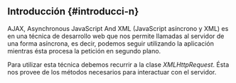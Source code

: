 ## Introducción {#introducci-n}

AJAX, Asynchronous JavaScript And XML (JavaScript asíncrono y XML) es en una técnica de desarrollo web que nos permite llamadas al servidor de una forma asíncrona, es decir, podemos seguir utilizando la aplicación mientras ésta procesa la petición en segundo plano.

Para utilizar esta técnica debemos recurrir a la clase _XMLHttpRequest_. Ésta nos provee de los métodos necesarios para interactuar con el servidor.